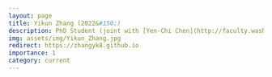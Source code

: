 ```yaml
---
layout: page
title: Yikun Zhang (2022&#150;)
description: PhD Student (joint with [Yen-Chi Chen](http://faculty.washington.edu/yenchic/)
img: assets/img/Yikun_Zhang.jpg
redirect: https://zhangyk8.github.io
importance: 1
category: current
---
```

